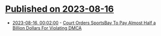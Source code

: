 # [Published on 2023-08-16](index.md)

* [2023-08-16, 00:02:00](https://yro.slashdot.org/story/23/08/15/2037221/court-orders-sportsbay-to-pay-almost-half-a-billion-dollars-for-violating-dmca?utm_source=rss1.0mainlinkanon&utm_medium=feed) - [Court Orders SportsBay To Pay Almost Half a Billion Dollars For Violating DMCA](https://yro.slashdot.org/story/23/08/15/2037221/court-orders-sportsbay-to-pay-almost-half-a-billion-dollars-for-violating-dmca?utm_source=rss1.0mainlinkanon&utm_medium=feed)
